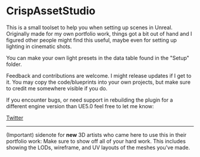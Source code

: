 # CrispAssetStudio

This is a small toolset to help you when setting up scenes in Unreal. Originally made for my own portfolio work, things got a bit out of hand and I figured other people might find this useful, maybe even for setting up lighting in cinematic shots.

You can make your own light presets in the data table found in the "Setup" folder.

Feedback and contributions are welcome. I might release updates if I get to it.
You may copy the code/blueprints into your own projects, but make sure to credit me somewhere visible if you do.



If you encounter bugs, or need support in rebuilding the plugin for a different engine version than UE5.0 feel free to let me know:

[Twitter](https://twitter.com/crispclover)

___

(Important) sidenote for **new** 3D artists who came here to use this in their portfolio work:
Make sure to show off all of your hard work. This includes showing the LODs, wireframe, and UV layouts of the meshes you've made.
